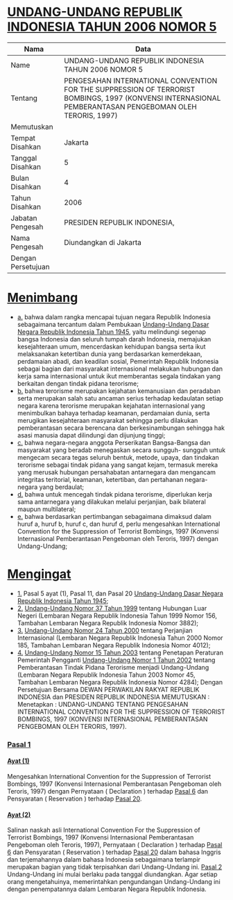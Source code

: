 # [UNDANG-UNDANG REPUBLIK INDONESIA TAHUN 2006 NOMOR 5](http://example.org/legal/peraturan/uu/2006/5)

| Nama | Data |
| ------ | ----- |
|Name|UNDANG-UNDANG REPUBLIK INDONESIA TAHUN 2006 NOMOR 5|
|Tentang| PENGESAHAN INTERNATIONAL CONVENTION FOR THE SUPPRESSION OF TERRORIST BOMBINGS, 1997 (KONVENSI INTERNASIONAL PEMBERANTASAN PENGEBOMAN OLEH TERORIS, 1997)|
|Memutuskan||
|Tempat Disahkan|Jakarta|
|Tanggal Disahkan|5|
|Bulan Disahkan|4|
|Tahun Disahkan|2006|
|Jabatan Pengesah|PRESIDEN REPUBLIK INDONESIA,|
|Nama Pengesah|Diundangkan di Jakarta|
|Dengan Persetujuan||
# [Menimbang](http://example.org/legal/peraturan/uu/2006/5/menimbang)

* [a.](http://example.org/legal/peraturan/uu/2006/5/menimbang/huruf/a) bahwa dalam rangka mencapai tujuan negara Republik Indonesia sebagaimana tercantum dalam Pembukaan [Undang-Undang Dasar Negara Republik Indonesia Tahun 1945](http://example.org/legal/peraturan/uu), yaitu melindungi segenap bangsa Indonesia dan seluruh tumpah darah Indonesia, memajukan kesejahteraan umum, mencerdaskan kehidupan bangsa serta ikut melaksanakan ketertiban dunia yang berdasarkan kemerdekaan, perdamaian abadi, dan keadilan sosial, Pemerintah Republik Indonesia sebagai bagian dari masyarakat internasional melakukan hubungan dan kerja sama internasional untuk ikut memberantas segala tindakan yang berkaitan dengan tindak pidana terorisme;
* [b.](http://example.org/legal/peraturan/uu/2006/5/menimbang/huruf/b) bahwa terorisme merupakan kejahatan kemanusiaan dan peradaban serta merupakan salah satu ancaman serius terhadap kedaulatan setiap negara karena terorisme merupakan kejahatan internasional yang menimbulkan bahaya terhadap keamanan, perdamaian dunia, serta merugikan kesejahteraan masyarakat sehingga perlu dilakukan pemberantasan secara berencana dan berkesinambungan sehingga hak asasi manusia dapat dilindungi dan dijunjung tinggi;
* [c.](http://example.org/legal/peraturan/uu/2006/5/menimbang/huruf/c) bahwa negara-negara anggota Perserikatan Bangsa-Bangsa dan masyarakat yang beradab menegaskan secara sungguh- sungguh untuk mengecam secara tegas seluruh bentuk, metode, upaya, dan tindakan terorisme sebagai tindak pidana yang sangat kejam, termasuk mereka yang merusak hubungan persahabatan antarnegara dan mengancam integritas teritorial, keamanan, ketertiban, dan pertahanan negara-negara yang berdaulat;
* [d.](http://example.org/legal/peraturan/uu/2006/5/menimbang/huruf/d) bahwa untuk mencegah tindak pidana terorisme, diperlukan kerja sama antarnegara yang dilakukan melalui perjanjian, baik bilateral maupun multilateral;
* [e.](http://example.org/legal/peraturan/uu/2006/5/menimbang/huruf/e) bahwa berdasarkan pertimbangan sebagaimana dimaksud dalam huruf a, huruf b, huruf c, dan huruf d, perlu mengesahkan International Convention for the Suppression of Terrorist Bombings, 1997 (Konvensi Internasional Pemberantasan Pengeboman oleh Teroris, 1997) dengan Undang-Undang;
# [Mengingat](http://example.org/legal/peraturan/uu/2006/5/mengingat)

* [1.](http://example.org/legal/peraturan/uu/2006/5/mengingat/huruf/0001) Pasal 5 ayat (1), Pasal 11, dan Pasal 20 [Undang-Undang Dasar Negara Republik Indonesia Tahun 1945](http://example.org/legal/peraturan/uu);
* [2.](http://example.org/legal/peraturan/uu/2006/5/mengingat/huruf/0002) [Undang-Undang Nomor 37 Tahun 1999](http://example.org/legal/peraturan/uu/1999/37) tentang Hubungan Luar Negeri (Lembaran Negara Republik Indonesia Tahun 1999 Nomor 156, Tambahan Lembaran Negara Republik Indonesia Nomor 3882);
* [3.](http://example.org/legal/peraturan/uu/2006/5/mengingat/huruf/0003) [Undang-Undang Nomor 24 Tahun 2000](http://example.org/legal/peraturan/uu/2000/24) tentang Perjanjian Internasional (Lembaran Negara Republik Indonesia Tahun 2000 Nomor 185, Tambahan Lembaran Negara Republik Indonesia Nomor 4012);
* [4.](http://example.org/legal/peraturan/uu/2006/5/mengingat/huruf/0004) [Undang-Undang Nomor 15 Tahun 2003](http://example.org/legal/peraturan/uu/2003/15) tentang Penetapan Peraturan Pemerintah Pengganti [Undang-Undang Nomor 1 Tahun 2002](http://example.org/legal/peraturan/uu/2002/1) tentang Pemberantasan Tindak Pidana Terorisme menjadi Undang-Undang (Lembaran Negara Republik Indonesia Tahun 2003 Nomor 45, Tambahan Lembaran Negara Republik Indonesia Nomor 4284); Dengan Persetujuan Bersama DEWAN PERWAKILAN RAKYAT REPUBLIK INDONESIA dan PRESIDEN REPUBLIK INDONESIA MEMUTUSKAN : Menetapkan : UNDANG-UNDANG TENTANG PENGESAHAN INTERNATIONAL CONVENTION FOR THE SUPPRESSION OF TERRORIST BOMBINGS, 1997 (KONVENSI INTERNASIONAL PEMBERANTASAN PENGEBOMAN OLEH TERORIS, 1997).

### [Pasal 1](http://example.org/legal/peraturan/uu/2006/5/pasal/0001)

#### [Ayat (1)](http://example.org/legal/peraturan/uu/2006/5/pasal/0001/versi/20060405/ayat/0001)
Mengesahkan International Convention for the Suppression of Terrorist Bombings, 1997 (Konvensi Internasional Pemberantasan Pengeboman oleh Teroris, 1997) dengan Pernyataan ( Declaration ) terhadap [Pasal 6](http://example.org/legal/peraturan/uu/2006/5/pasal/0006) dan Pensyaratan ( Reservation ) terhadap [Pasal 20](http://example.org/legal/peraturan/uu/2006/5/pasal/0020).

#### [Ayat (2)](http://example.org/legal/peraturan/uu/2006/5/pasal/0001/versi/20060405/ayat/0002)
Salinan naskah asli International Convention For the Suppression of Terrorist Bombings, 1997 (Konvensi Internasional Pemberantasan Pengeboman oleh Teroris, 1997), Pernyataan ( Declaration ) terhadap [Pasal 6](http://example.org/legal/peraturan/uu/2006/5/pasal/0006) dan Pensyaratan ( Reservation ) terhadap [Pasal 20](http://example.org/legal/peraturan/uu/2006/5/pasal/0020) dalam bahasa Inggris dan terjemahannya dalam bahasa Indonesia sebagaimana terlampir merupakan bagian yang tidak terpisahkan dari Undang-Undang ini. [Pasal 2](http://example.org/legal/peraturan/uu/2006/5/pasal/0002) Undang-Undang ini mulai berlaku pada tanggal diundangkan. Agar setiap orang mengetahuinya, memerintahkan pengundangan Undang-Undang ini dengan penempatannya dalam Lembaran Negara Republik Indonesia.
